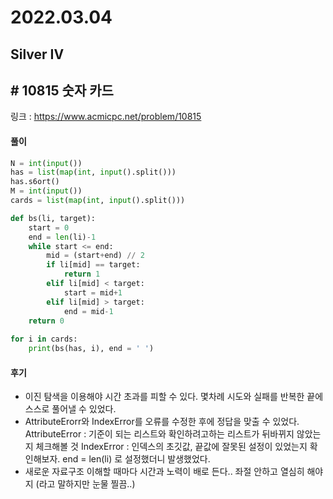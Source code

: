# 2022.03.04

## Silver IV

## # 10815 숫자 카드

링크 : https://www.acmicpc.net/problem/10815

#### 풀이

```python
N = int(input())
has = list(map(int, input().split()))
has.s6ort()
M = int(input())
cards = list(map(int, input().split()))

def bs(li, target):
    start = 0
    end = len(li)-1
    while start <= end:
        mid = (start+end) // 2
        if li[mid] == target:
            return 1
        elif li[mid] < target:
            start = mid+1
        elif li[mid] > target:
            end = mid-1
    return 0
            
for i in cards:
    print(bs(has, i), end = ' ')
```



#### 후기

* 이진 탐색을 이용해야 시간 초과를 피할 수 있다. 몇차례 시도와 실패를 반복한 끝에 스스로 풀어낼 수 있었다.
* AttributeErorr와 IndexError를 오류를 수정한 후에 정답을 맞출 수 있었다.
  AttributeError : 기준이 되는 리스트와 확인하려고하는 리스트가 뒤바뀌지 않았는지 체크해볼 것
  IndexError : 인덱스의 초깃값, 끝값에 잘못된 설정이 있었는지 확인해보자. end = len(li) 로 설정했더니 발생했었다.
* 새로운 자료구조 이해할 때마다 시간과 노력이 배로 든다.. 좌절 안하고 열심히 해야지 (라고 말하지만 눈물 찔끔..)

